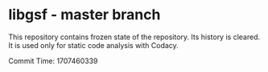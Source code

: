 # libgsf - master branch

This repository contains frozen state of the repository.
Its history is cleared. It is used only for static code
analysis with Codacy.

Commit Time: 1707460339
